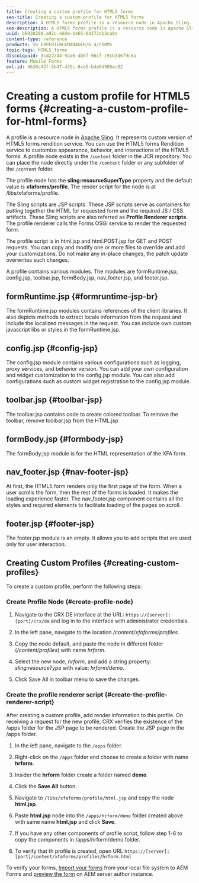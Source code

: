 ```yaml
---
title: Creating a custom profile for HTML5 forms
seo-title: Creating a custom profile for HTML5 forms
description: A HTML5 forms profile is a resource node in Apache Sling. It represents a customized version of HTML5 forms Render service.
seo-description: A HTML5 forms profile is a resource node in Apache Sling. It represents a customized version of HTML5 forms Render service.
uuid: b9938280-a92c-4dde-b465-04372db3ca8d
content-type: reference
products: SG_EXPERIENCEMANAGER/6.4/FORMS
topic-tags: hTML5_forms
discoiquuid: 9cd22244-9aa6-4b5f-96cf-c9cb3d6f9c8a
feature: Mobile Forms
exl-id: 4630c43f-5b47-435c-8ce5-b4e0d986ec02
---
```

# Creating a custom profile for HTML5 forms {#creating-a-custom-profile-for-html-forms}

A profile is a resource node in [Apache Sling](https://sling.apache.org/). It represents custom version of HTML5 forms rendition service. You can use the HTML5 forms Rendition service to customize appearance, behavior, and interactions of the HTML5 forms. A profile node exists in the `/content` folder in the JCR repository. You can place the node directly under the `/content` folder or any subfolder of the `/content` folder.

The profile node has the **sling:resourceSuperType** property and the default value is **xfaforms/profile**. The render script for the node is at /libs/xfaforms/profile.

The Sling scripts are JSP scripts. These JSP scripts serve as containers for putting together the HTML for requested form and the required JS / CSS artifacts. These Sling scripts are also referred as **Profile Renderer scripts.** The profile renderer calls the Forms OSGi service to render the requested form.

The profile script is in html.jsp and html.POST.jsp for GET and POST requests. You can copy and modify one or more files to override and add your customizations. Do not make any in-place changes, the patch update overwrites such changes.

A profile contains various modules. The modules are formRuntime.jsp, config.jsp, toolbar.jsp, formBody.jsp, nav_footer.jsp, and footer.jsp.

## formRuntime.jsp {#formruntime-jsp-br}

The formRuntime.jsp modules contains references of the client libraries. It also depicts methods to extract locale information from the request and include the localized messages in the request. You can include own custom javascript libs or styles in the formRuntime.jsp.

## config.jsp {#config-jsp}

The config.jsp module contains various configurations such as logging, proxy services, and behavior version. You can add your own configuration and widget customization to the config.jsp module. You can also add configurations such as custom widget registration to the config.jsp module.

## toolbar.jsp {#toolbar-jsp}

The toolbar.jsp contains code to create colored toolbar. To remove the toolbar, remove toolbar.jsp from the HTML.jsp

## formBody.jsp {#formbody-jsp}

The formBody.jsp module is for the HTML representation of the XFA form.

## nav_footer.jsp {#nav-footer-jsp}

At first, the HTML5 form renders only the first page of the form. When a user scrolls the form, then the rest of the forms is loaded. It makes the loading experience faster. The nav_footer.jsp component contains all the styles and required elements to facilitate loading of the pages on scroll.

## footer.jsp {#footer-jsp}

The footer.jsp module is an empty. It allows you to add scripts that are used only for user interaction.

## Creating Custom Profiles {#creating-custom-profiles}

To create a custom profile, perform the following steps:

### Create Profile Node {#create-profile-node}

1. Navigate to the CRX DE interface at the URL: `https://[server]:[port]/crx/de` and log in to the interface with administrator credentials.  

1. In the left pane, navigate to the location */content/xfaforms/profiles*.  

1. Copy the node default, and paste the node in different folder (*/content/profiles*) with name *hrform*.  

1. Select the new node, *hrform*, and add a string property: *sling:resourceType* with value: *hrform/demo*.  

1. Click Save All in toolbar menu to save the changes.

### Create the profile renderer script {#create-the-profile-renderer-script}

After creating a custom profile, add render information to this profile. On receiving a request for the new profile, CRX verifies the existence of the /apps folder for the JSP page to be rendered. Create the JSP page in the /apps folder.

1. In the left pane, navigate to the `/apps` folder.
1. Right-click on the `/apps` folder and choose to create a folder with name **hrform**.
1. Insider the **hrform** folder create a folder named **demo**.
1. Click the **Save All** button.
1. Navigate to `/libs/xfaforms/profile/html.jsp` and copy the node **html.jsp**.
1. Paste **html.jsp** node into the `/apps/hrform/demo` folder created above with same name **html.jsp** and click **Save**.
1. If you have any other components of profile script, follow step 1-6 to copy the components in /apps/hrform/demo folder.  

1. To verify that th profile is created, open URL `https://[server]:[port]/content/xfaforms/profiles/hrform.html`

To verify your forms, [Import your forms](/help/forms/using/get-xdp-pdf-documents-aem.md) from your local file system to AEM Forms and [preview the form](/help/forms/using/previewing-forms.md) on AEM server author instance.
